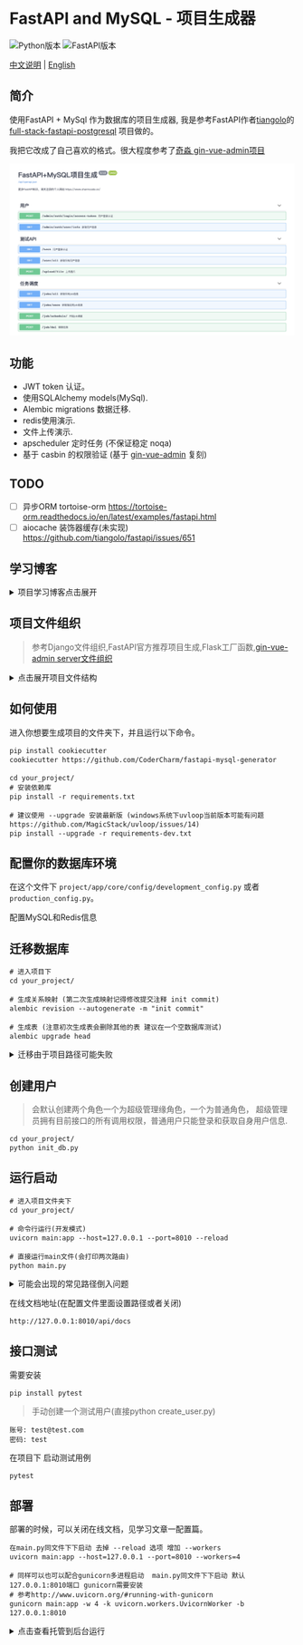 # FastAPI and MySQL - 项目生成器

![Python版本](https://img.shields.io/badge/Python-3.7+-brightgreen.svg "版本号")
![FastAPI版本](https://img.shields.io/badge/FastAPI-0.62+-ff69b4.svg "版本号")

[中文说明](./README.md) | [English](./README-en.md)

## 简介
使用FastAPI + MySql 作为数据库的项目生成器, 我是参考FastAPI作者[tiangolo](https://github.com/tiangolo)的 [full-stack-fastapi-postgresql](https://github.com/tiangolo/full-stack-fastapi-postgresql) 项目做的。

我把它改成了自己喜欢的格式。很大程度参考了[奇淼 gin-vue-admin项目](https://github.com/flipped-aurora/gin-vue-admin)

![demo](images/demo1.png)


## 功能
- JWT token 认证。
- 使用SQLAlchemy models(MySql).
- Alembic migrations 数据迁移.
- redis使用演示.
- 文件上传演示.
- apscheduler 定时任务 (不保证稳定 noqa)
- 基于 casbin 的权限验证 (基于 [gin-vue-admin](https://github.com/flipped-aurora/gin-vue-admin) 复刻)

## TODO
- [ ] 异步ORM tortoise-orm  https://tortoise-orm.readthedocs.io/en/latest/examples/fastapi.html 
- [ ] aiocache 装饰器缓存(未实现) https://github.com/tiangolo/fastapi/issues/651

## 学习博客

<details>
<summary>项目学习博客点击展开</summary>

- [【FastAPI 学习 一】配置文件](https://www.cnblogs.com/CharmCode/p/14191077.html)
- [【FastAPI 学习 二】SqlAlchemy Model模型类](https://www.cnblogs.com/CharmCode/p/14191082.html)
- [【FastAPI 学习 三】 FastAPI SqlAlchemy MySql表迁移](https://www.cnblogs.com/CharmCode/p/14191090.html)
- [【FastAPI 学习 四】 日志配置](https://www.cnblogs.com/CharmCode/p/14191091.html)
- [【FastAPI 学习 五】统一响应json数据格式](https://www.cnblogs.com/CharmCode/p/14191093.html)
- [【FastAPI 学习 六】异常处理](https://www.cnblogs.com/CharmCode/p/14191103.html)
- [【FastAPI 学习 七】GET和POST请求参数接收以及验证](https://www.cnblogs.com/CharmCode/p/14191108.html)
- [【FastAPI 学习 八】JWT token认证登陆](https://www.cnblogs.com/CharmCode/p/14191112.html)
- [【FastAPI 学习 九】图片文件上传](https://www.cnblogs.com/CharmCode/p/14191116.html)
- [【FastAPI 学习 十】使用Redis](https://www.cnblogs.com/CharmCode/p/14191119.html)
- [【FastAPI 学习 十一】 项目目录结构demo(自己改版)](https://www.cnblogs.com/CharmCode/p/14191126.html)
- [【FastAPI 学习 十二】定时任务篇](https://www.cnblogs.com/CharmCode/p/14191009.html)

</details>

## 项目文件组织

> 参考Django文件组织,FastAPI官方推荐项目生成,Flask工厂函数,[gin-vue-admin server文件组织](https://github.com/flipped-aurora/gin-vue-admin)

<details>
<summary>点击展开项目文件结构</summary>

```
.your_project
|__alembic                       // alembic 自动生成的迁移配置文件夹,迁移不正确时 产看其中的env.py文件
| |__versions/                   // 使用 alembic revision --autogenerate -m "注释" 迁移命令后 会产生映射文件
| |__env.py                      // 自动生成的文件
| |__script.py.mako
|__alembic.ini                   // alembic 自动生成的迁移配置文件

|____api                         // API文件夹
| |____v1                        // 版本区分
| | | |____items.py              // 一些接口示例
| | | |____sys_api.py            // API操作 用于权限管理
| | | |____sys_casbin.py         // 添加指定角色权限
| | | |____sys_scheduler.py      // 定时任务调度模块
| | | |____sys_user.py           // user 模块

| |____common                    // 项目通用文件夹
| | |______init__.py             // 导出日志文件方便导入
| | |____custom_exc.py           // 自定义异常
| | |____deps.py                 // 通用依赖文件,如数据库操作对象,权限验证对象
| | |____logger.py               // 扩展日志 loguru 简单配置
| | |____sys_casbin.py           // 生成 casbin
| | |____sys_scheduler.py        // 定义 apscheduler 在core/server 下初始化

|____core                        
| |____config                    // 配置文件
| | |______init__.py             // 根据虚拟环境导入不同配置
| | |____development_config.py   // 开发配置
| | |____production_config.py    // 生产配置
| |____celery_app.py             // celery (目前没有使用)
| |____security.py               // token password验证  
| |____server.py                 // 核心服务文件(重要) 初始化连接等操作
        
| |____db                        // 数据库
| | |____base.py                 // 导出全部models 给alembic迁移用
| | |____base_class.py           // orm model 基类
| | |____session.py              // 链接数据库会话
| | |____sys_redis.py            // 生成redis对象

|____logs/                       // 日志文件夹

| |____models                    // orm models 在这里面新增 (记得导入到 /db/base.py 下面才会迁移成功)
| | |____sys_api.py              // 项目API model
| | |____sys_auth.py             // 用户模块orm
         
| |____resource                  // 存放casbin model
| | |____rbac_model.conf         // casbin model匹配规则

| |____router                    // 路由模块
| | |____v1_router.py            // V1 API分组路由文件(可在这里按照分组添加权限验证)

| |____schemas                   // 请求 或者 响应的 Pydantic model(这里的schemas和model应该整合到一起 作者目前也写了一个 pydantic-sqlalchemy 互转的库 https://github.com/tiangolo/pydantic-sqlalchemy 但是感觉不太完善)
| | |____request                 // 数据验证 model 
| | |____response                // 数据响应 model(我项目里面暂时没有写响应model) 

| |____service                   // ORM 操作文件夹
| | |____curd_base.py            // curd通用基础操作对象
| | |____sys_user.py             // user curd操作

|____static/                     // 静态资源文件(测试时使用，生产建议使用nginx静态资源服务器或者七牛云)
         
|____tests/                      // 测试文件夹

| |____utils                     // 工具类
| | |____cron_task.py            // 定时任务task文件
| | |____tools_func.py           // 序列化orm特殊时间(但是感觉不太优雅)

|____jobs.sqlite                 // 定时任务持久化sqlite 也可以使用其他的比如redis
|____main.py                     // 启动文件
|____init_db.py                  // 生成初始化角色和用户
|____requirements.txt            // 依赖文件

```

</details>


## 如何使用

进入你想要生成项目的文件夹下，并且运行以下命令。

```
pip install cookiecutter
cookiecutter https://github.com/CoderCharm/fastapi-mysql-generator

cd your_project/
# 安装依赖库
pip install -r requirements.txt

# 建议使用 --upgrade 安装最新版 (windows系统下uvloop当前版本可能有问题  https://github.com/MagicStack/uvloop/issues/14)
pip install --upgrade -r requirements-dev.txt
```

## 配置你的数据库环境

在这个文件下 `project/app/core/config/development_config.py` 或者 `production_config.py`。

配置MySQL和Redis信息

## 迁移数据库

```
# 进入项目下
cd your_project/

# 生成关系映射 (第二次生成映射记得修改提交注释 init commit)
alembic revision --autogenerate -m "init commit"

# 生成表 (注意初次生成表会删除其他的表 建议在一个空数据库测试)
alembic upgrade head
```

<details>
<summary>迁移由于项目路径可能失败</summary>

```python

# 在 alembic/env.py文件里面
import os,sys
BASE_DIR = os.path.dirname(os.path.dirname(os.path.abspath(__file__)))
print(f"当前路径:{BASE_DIR}")


sys.path.insert(0, BASE_DIR) 
# 如果还不行，那就简单直接点 直接写固定
# sys.path.insert(0, "/你的路径/you_project/") 

```
</details>

## 创建用户
> 会默认创建两个角色一个为超级管理缘角色，一个为普通角色，
超级管理员拥有目前接口的所有调用权限，普通用户只能登录和获取自身用户信息.
```
cd your_project/
python init_db.py
```

## 运行启动

```
# 进入项目文件夹下
cd your_project/

# 命令行运行(开发模式)
uvicorn main:app --host=127.0.0.1 --port=8010 --reload

# 直接运行main文件(会打印两次路由)
python main.py
```

<details>
<summary>可能会出现的常见路径倒入问题</summary>

```
# 如下两种解决方式

# pycharm中设置 标记为sources root
https://www.jetbrains.com/help/pycharm/configuring-content-roots.html#specify-folder-categories

# 命令行中标记为 sources root
https://stackoverflow.com/questions/30461982/how-to-provide-make-directory-as-source-root-from-pycharm-to-terminal

```
</details>

在线文档地址(在配置文件里面设置路径或者关闭)
```
http://127.0.0.1:8010/api/docs
```

## 接口测试

需要安装

```shell
pip install pytest
```
> 手动创建一个测试用户(直接python create_user.py)

```
账号: test@test.com
密码: test 
```

在项目下 启动测试用例
```
pytest
```


## 部署

部署的时候，可以关闭在线文档，见学习文章一配置篇。

```shell
在main.py同文件下下启动 去掉 --reload 选项 增加 --workers
uvicorn main:app --host=127.0.0.1 --port=8010 --workers=4

# 同样可以也可以配合gunicorn多进程启动  main.py同文件下下启动 默认127.0.0.1:8010端口 gunicorn需要安装
# 参考http://www.uvicorn.org/#running-with-gunicorn
gunicorn main:app -w 4 -k uvicorn.workers.UvicornWorker -b 127.0.0.1:8010
```
<details>
<summary>点击查看托管到后台运行</summary>
  
```shell
# 1 如果为了简单省事 可以直接使用 nohup 命令 如下: run.log文件需要自行创建
nohup /env_path/uvicorn main:app --host=127.0.0.1 --port=8010 --workers=4 > run.log 2>&1 &

# 2 可以使用supervisor托管后台运行部署, 当然也可以使用其他的
# supervisor可以参考我总结的文章 https://www.cnblogs.com/CharmCode/p/14210280.html
```
</details>
